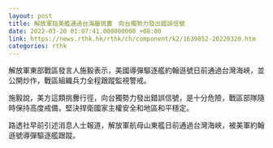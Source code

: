 ```yaml
---
layout: post
title: 解放軍指美艦通過台海屬挑釁　向台獨勢力發出錯誤信號
date: 2022-03-20 01:07:41.000000000 +08:00
link: https://news.rthk.hk/rthk/ch/component/k2/1639852-20220320.htm
categories: rthk
---
```


解放軍東部戰區發言人施毅表示，美國導彈驅逐艦約翰遜號日前通過台灣海峽，並公開炒作，戰區組織兵力全程跟蹤監視警戒。

施毅說，美方這類挑釁行徑，向台獨勢力發出錯誤信號，是十分危險，戰區部隊隨時保持高度戒備，堅決捍衛國家主權安全和地區和平穩定。

路透社早前引述消息人士報道，解放軍航母山東艦日前通過台灣海峽，被美軍約翰遜號導彈驅逐艦跟蹤。
